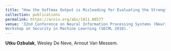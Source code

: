 ```yaml
---
title: "How the Softmax Output is Misleading for Evaluating the Strength of Adversarial Examples"
collection: publications
permalink: https://arxiv.org/abs/1811.08577
venue: '32nd Conference on Neural Information Processing Systems (NeurIPS 2018), Montréal, Canada. 
Workshop on Security in Machine Learning (SECML 2018).'
---
```

**Utku Ozbulak**, Wesley De Neve, Arnout Van Messem.
